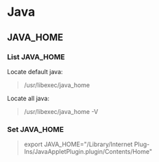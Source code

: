 # Java

## JAVA_HOME
### List JAVA_HOME
Locate default java:
> /usr/libexec/java_home

Locate all java:
> /usr/libexec/java_home -V

### Set JAVA_HOME
> export JAVA_HOME="/Library/Internet Plug-Ins/JavaAppletPlugin.plugin/Contents/Home"

